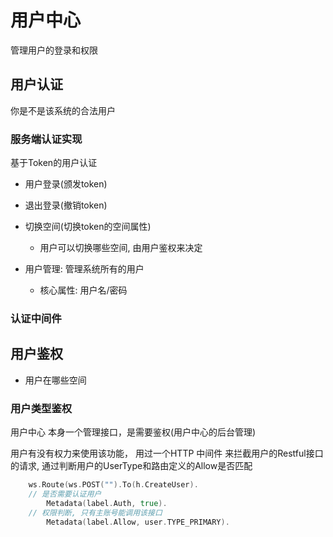 # 用户中心

管理用户的登录和权限


## 用户认证

你是不是该系统的合法用户

### 服务端认证实现

基于Token的用户认证

+ 用户登录(颁发token)
+ 退出登录(撤销token)
+ 切换空间(切换token的空间属性)
  + 用户可以切换哪些空间, 由用户鉴权来决定


+ 用户管理: 管理系统所有的用户
  + 核心属性: 用户名/密码

### 认证中间件





## 用户鉴权

+ 用户在哪些空间


### 用户类型鉴权

用户中心 本身一个管理接口，是需要鉴权(用户中心的后台管理)

用户有没有权力来使用该功能， 用过一个HTTP 中间件 来拦截用户的Restful接口的请求, 通过判断用户的UserType和路由定义的Allow是否匹配

```go
	ws.Route(ws.POST("").To(h.CreateUser).
    // 是否需要认证用户
		Metadata(label.Auth, true).
    // 权限判断, 只有主账号能调用该接口
		Metadata(label.Allow, user.TYPE_PRIMARY).
```